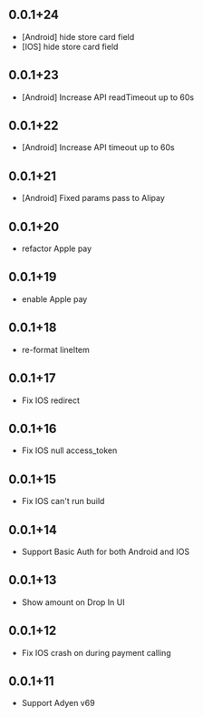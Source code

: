 ## 0.0.1+24
* [Android] hide store card field
* [IOS] hide store card field
## 0.0.1+23
* [Android] Increase API readTimeout up to 60s
## 0.0.1+22
* [Android] Increase API timeout up to 60s
## 0.0.1+21
* [Android] Fixed params pass to Alipay
## 0.0.1+20
* refactor Apple pay
## 0.0.1+19
* enable Apple pay
## 0.0.1+18
* re-format lineItem 
## 0.0.1+17
* Fix IOS redirect
## 0.0.1+16
* Fix IOS null access_token
## 0.0.1+15
* Fix IOS can't run build
## 0.0.1+14
* Support Basic Auth for both Android and IOS
## 0.0.1+13
* Show amount on Drop In UI
## 0.0.1+12
* Fix IOS crash on during payment calling
## 0.0.1+11
* Support Adyen v69
